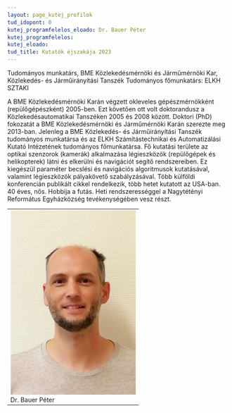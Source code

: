 ```yaml
---
layout: page_kutej_profilok
tud_idopont: 0
kutej_programfelelos_eloado: Dr. Bauer Péter
kutej_programfelelos: 
kutej_eloado:
tud_title: Kutatók éjszakája 2023
---
```

Tudományos munkatárs, BME Közlekedésmérnöki és Járműmérnöki Kar, Közlekedés- és Járműirányítási Tanszék
Tudományos főmunkatárs: ELKH SZTAKI

A BME Közlekedésmérnöki Karán végzett okleveles gépészmérnökként (repülőgépészként) 2005-ben. Ezt követően ott volt doktorandusz a Közlekedésautomatikai Tanszéken 2005 és 2008 között. Doktori (PhD) fokozatát a BME Közlekedésmérnöki és Járműmérnöki Karán szerezte meg 2013-ban. Jelenleg a BME Közlekedés- és Járműirányítási Tanszék tudományos munkatársa és az ELKH Számítástechnikai és Automatizálási Kutató Intézetének tudományos főmunkatársa. Fő kutatási területe az optikai szenzorok (kamerák) alkalmazása légieszközök (repülőgépek és helikopterek) látni és elkerülni és navigációt segítő rendszereiben. Ez kiegészül paraméter becslési és navigációs algoritmusok kutatásával, valamint légieszközök pályakövető szabályzásával. Több külföldi konferencián publikált cikkel rendelkezik, több hetet kutatott az USA-ban. 40 éves, nős. Hobbija a futás. Heti rendszerességgel a Nagytétényi Református Egyházközség tevékenységében vesz részt.

 <table class="picture">
<tr>
<td>

<div class="gallery">
    <img src="images/bauer_peter.jpg" max-width="250" max-height="200">
  <div class="desc">Dr. Bauer Péter</div>
</div>

</td>
</tr>
</table>
